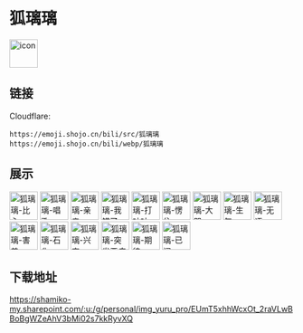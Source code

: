 # 狐璃璃
<img src="https://emoji.shojo.cn/bili/src/狐璃璃/icon.png" width="50" height="50" alt="icon">

## 链接
Cloudflare:
```
https://emoji.shojo.cn/bili/src/狐璃璃
https://emoji.shojo.cn/bili/webp/狐璃璃
```
## 展示
<img src="https://emoji.shojo.cn/bili/src/狐璃璃/狐璃璃-比心.png" width="50" height="50" alt="狐璃璃-比心">
<img src="https://emoji.shojo.cn/bili/src/狐璃璃/狐璃璃-唱歌.png" width="50" height="50" alt="狐璃璃-唱歌">
<img src="https://emoji.shojo.cn/bili/src/狐璃璃/狐璃璃-亲亲.png" width="50" height="50" alt="狐璃璃-亲亲">
<img src="https://emoji.shojo.cn/bili/src/狐璃璃/狐璃璃-我错了.png" width="50" height="50" alt="狐璃璃-我错了">
<img src="https://emoji.shojo.cn/bili/src/狐璃璃/狐璃璃-打咕咕.png" width="50" height="50" alt="狐璃璃-打咕咕">
<img src="https://emoji.shojo.cn/bili/src/狐璃璃/狐璃璃-愣住.png" width="50" height="50" alt="狐璃璃-愣住">
<img src="https://emoji.shojo.cn/bili/src/狐璃璃/狐璃璃-大哭.png" width="50" height="50" alt="狐璃璃-大哭">
<img src="https://emoji.shojo.cn/bili/src/狐璃璃/狐璃璃-生气.png" width="50" height="50" alt="狐璃璃-生气">
<img src="https://emoji.shojo.cn/bili/src/狐璃璃/狐璃璃-无语.png" width="50" height="50" alt="狐璃璃-无语">
<img src="https://emoji.shojo.cn/bili/src/狐璃璃/狐璃璃-害羞.png" width="50" height="50" alt="狐璃璃-害羞">
<img src="https://emoji.shojo.cn/bili/src/狐璃璃/狐璃璃-石化.png" width="50" height="50" alt="狐璃璃-石化">
<img src="https://emoji.shojo.cn/bili/src/狐璃璃/狐璃璃-兴奋.png" width="50" height="50" alt="狐璃璃-兴奋">
<img src="https://emoji.shojo.cn/bili/src/狐璃璃/狐璃璃-突发恶疾.png" width="50" height="50" alt="狐璃璃-突发恶疾">
<img src="https://emoji.shojo.cn/bili/src/狐璃璃/狐璃璃-期待.png" width="50" height="50" alt="狐璃璃-期待">
<img src="https://emoji.shojo.cn/bili/src/狐璃璃/狐璃璃-已阅.png" width="50" height="50" alt="狐璃璃-已阅">

## 下载地址

https://shamiko-my.sharepoint.com/:u:/g/personal/img_yuru_pro/EUmT5xhhWcxOt_2raVLwBBoBgWZeAhV3bMi02s7kkRyvXQ